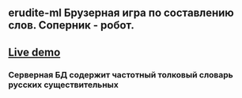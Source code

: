 ## erudite-ml Брузерная игра по составлению слов. Соперник - робот.
## [Live demo](http://erudite.vkunsk.site//)
### Серверная БД содержит частотный толковый словарь русских существительных
